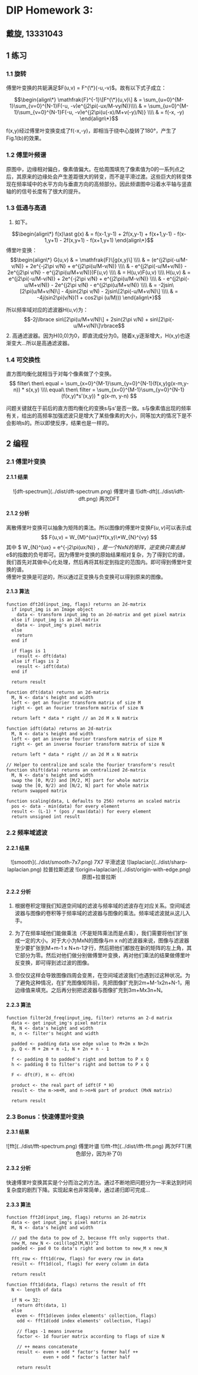# DIP Homework 3: 
## 戴旋, 13331043

## 1 练习

### 1.1 旋转

傅里叶变换的共轭满足$F(u,v) = F^{\*}(-u,-v)$。故有以下式子成立：

$$\begin{align\*}
  \mathfrak{F}^{-1}\[F^{\*}(u,v)\] & = \sum_{u=0}^{M-1}\sum_{v=0}^{N-1}F(-u, -v)e^{j2\pi(-ux/M-vy/N)}\\\\
  & = \sum_{u=0}^{M-1}\sum_{v=0}^{N-1}F(-u, -v)e^{j2\pi(u(-x)/M+v(-y)/N)} \\\\
  & = f(-x, -y)
\end{align\*}$$

f(x,y)经过傅里叶变换变成了f(-x,-y)，即相当于绕中心旋转了180°，产生了Fig.1(b)的效果。

### 1.2 傅里叶频谱

原图中，边缘相对偏白，像素值偏大。在给周围填充了像素值为0的一系列点之后，其原来的边缘处会产生差距很大的转变，而不是平滑过渡。这些巨大的转变体现在频率域中的水平方向与垂直方向的高频部分。因此频谱图中沿着水平轴与竖直轴的的信号长度有了很大的提升。

### 1.3 低通与高通

1. 如下。

$$\begin{align\*}
  f(x)\ast g(x) & = f(x-1,y-1) + 2f(x,y-1) + f(x+1,y-1) - f(x-1,y+1) - 2f(x,y+1) - f(x+1,y+1)
\end{align\*}$$
傅里叶变换：
$$\begin{align\*}
  G(u,v) & = \mathfrak{F}\[g(x,y)\] \\\\
  & = (e^{j2\pi(-u/M-v/N)} + 2e^{-j2\pi v/N} + e^{j2\pi(u/M-v/N)} \\\\ 
  & - e^{j2\pi(-u/M+v/N)} - 2e^{j2\pi v/N} - e^{j2\pi(u/M+v/N)})F(u,v) \\\\
  & = H(u,v)F(u,v) \\\\
  H(u,v) & = e^{j2\pi(-u/M-v/N)} + 2e^{-j2\pi v/N} + e^{j2\pi(u/M-v/N)} \\\\ 
  & - e^{j2\pi(-u/M+v/N)} - 2e^{j2\pi v/N} - e^{j2\pi(u/M+v/N)} \\\\
  & = -2jsin\[2\pi(u/M+v/N)\] - 4jsin(2\pi v/N) - 2jsin\[2\pi(-u/M+v/N)\] \\\\
  & = -4j(sin2\pi(v/N)(1 + cos2\pi (u/M)))
\end{align\*}$$

所以频率域对应的滤波器H(u,v)为：
$$-2j\lbrace sin\[2\pi(u/M+v/N)\] + 2sin(2\pi v/N) + sin\[2\pi(-u/M+v/N)\]\rbrace$$
2. 高通滤波器。因为H(0,0)为0，即直流成分为0。随着x,y逐渐增大，H(x,y)也逐渐变大...所以是高通滤波器。

### 1.4 可交换性

直方图均衡化就相当于对每个像素做了个变换。
$$
filter\ then\ equal = \sum_{x=0}^{M-1}\sum_{y=0}^{N-1}(f(x,y)g(x-m,y-n)) * s(x,y) \\\\
equal\ then\ filter = \sum_{x=0}^{M-1}\sum_{y=0}^{N-1}(f(x,y)*s'(x,y)) * g(x-m, y-n)
$$

问题关键就在于前后的直方图均衡化的变换s与s'是否一致。s与像素值出现的频率有关，给出的高频率加强滤波只是增大了某些像素的大小，同等加大的情况下是不会影响s的。所以即使反序，结果也是一样的。

## 2 编程

### 2.1 傅里叶变换

#### 2.1.1 结果

<center>
  ![dft-spectrum](../dist/dft-spectrum.png)
  傅里叶谱
  ![idft-dft](../dist/idft-dft.png)
  两次DFT
</center>

#### 2.1.2 分析

离散傅里叶变换可以抽象为矩阵的乘法。所以图像的傅里叶变换$F(u, v)$可以表示成
  $$ F(u,v) = W_{M}^{ux}\*f(x,y)\*W_{N}^{vy} $$
其中 $ W_{N}^{ux} = e^{-j2\pi(ux/N)} $，是一个 N x N 的矩阵，逆变换只需去掉$e$的指数的负号即可。因为傅里叶变换的原始结果相对复杂，为了得到它的谱，我们首先对其做中心化处理，然后再将其标定到指定的范围内。即可得到傅里叶变换的谱。  
傅里叶变换是可逆的，所以通过正变换与负变换可以得到原来的图像。

#### 2.1.3 算法

```algorithm
function dft2d(input_img, flags) returns an 2d-matrix
  if input_img is an Image object
    data <- transform input_img to an 2d-matrix and get pixel matrix
  else if input_img is an 2d-matrix
    data <- input_img's pixel matrix
  else
    return
  end if

  if flags is 1
    result <- dft(data)
  else if flags is 2
    result <- idft(data)
  end if
  
  return result

function dft(data) returns an 2d-matrix
  M, N <- data's height and width
  left <- get an fourier transform matrix of size M
  right <- get an fourier transform matrix of size N

  return left * data * right // an 2d M x N matrix

function idft(data) returns an 2d-matrix
  M, N <- data's height and width
  left <- get an inverse fourier transform matrix of size M
  right <- get an inverse fourier transform matrix of size N

  return left * data * right // an 2d M x N matrix

// Helper to centralize and scale the fourier transform's result
function shift(data) returns an centralized 2d-matrix
  M, N <- data's height and width
  swap the [0, M/2) and [M/2, M] part for whole matrix
  swap the [0, N/2) and [N/2, N] part for whole matrix
  return swapped matrix

function scaling(data, L defaults to 256) returns an scaled matrix
  pos <- data - min(data) for every element
  result <- (L-1) * (pos / max(data)) for every element
  return unsigned int result
```

### 2.2 频率域滤波

#### 2.2.1 结果

<center>
  ![smooth](../dist/smooth-7x7.png)
  7X7 平滑滤波
  ![laplacian](../dist/sharp-laplacian.png)
  拉普拉斯滤波
  ![origin+laplacian](../dist/origin-with-edge.png)
  原图+拉普拉斯
</center>

#### 2.2.2 分析

1. 根据卷积定理我们知道空间域的滤波与频率域的滤波存在对应关系。空间域滤波器与图像的卷积等于频率域的滤波器与图像的乘法。频率域滤波就从这儿入手。

2. 为了在频率域他们能做乘法（不是矩阵乘法而是点乘），我们需要将他们扩张成一定的大小。对于大小为MxN的图像与m x n的滤波器来说，图像与滤波器至少要扩张到M+m-1 x N+n-1才行，然后把他们都放在新的矩阵的左上角，其它部分为零。然后对他们做分别做傅里叶变换，再对他们乘法的结果做傅里叶反变换，即可得到滤过波的图像。

3. 但仅仅这样会导致图像四周会变黑，在空间域滤波我们也遇到过这种状况。为了避免这种情况，在扩充图像矩阵前，先把图像扩充到2m+M-1x2n+N-1，用边缘值来填充。之后再分别把滤波器与图像扩充到3m+Mx3n+N。

#### 2.2.3 算法

```algorithm
function filter2d_freq(input_img, filter) returns an 2-d matrix
  data <- get input_img's pixel matrix
  M, N <- data's height and width
  m, n <- filter's height and width

  padded <- padding data use edge value to M+2m x N+2n
  p, Q <- M + 2m + m -1, N + 2n + n - 1

  f <- padding 0 to padded's right and bottom to P x Q
  h <- padding 0 to filter's right and bottom to P x Q

  F <- dft(F), H <- dft(H)

  product <- the real part of idft(F * H)
  result <- the m->m+M, and n->n+N part of product (MxN matrix)

  return result
```

### 2.3 Bonus：快速傅里叶变换

#### 2.3.1 结果

<center>
  ![fft](../dist/fft-spectrum.png)
  傅里叶谱
  ![ifft-fft](../dist/ifft-fft.png)
  两次FFT(黑色部分，因为补了0)
</center>

#### 2.3.2 分析

快速傅里叶变换其实是个分而治之的方法。通过不断地把问题分为一半来达到时间复杂度的剧烈下降。实现起来也非常简单，通过递归即可完成...

#### 2.3.3 算法

```algorithm
function fft2d(input_img, flags) returns an 2d-matrix
  data <- get input_img's pixel matrix
  M, N <- data's height and width
  
  // pad the data to pow of 2, because fft only supports that. 
  new_M, new_N <- ceil(log2(M,N))^2
  padded <- pad 0 to data's right and bottom to new_M x new_N

  fft_row <- fft1d(row, flags) for every row in data
  result <- fft1d(col, flags) for every column in data
  
  return result

function fft1d(data, flags) returns the result of fft
  N <- length of data

  if N <= 32:
    return dft(data, 1)
  else
    even <- fft1d(even index elements' collection, flags)
    odd <- fft1d(odd index elements' collection, flags)

    // flags -1 means inverse
    factor <- 1d fourier matrix according to flags of size N

    // ++ means concatenate
    result <- even + odd * factor's former half ++ 
              even + odd * factor's latter half

    return result
```
